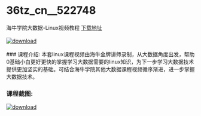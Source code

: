 # 36tz_cn__522748
海牛学院大数据-Linux视频教程
[下载地址](http://www.36tz.cn/article/522748 "下载地址")
<br/></br>[![download](http://36tz.cn/muke_img/2018_06_2-8.png "下载地址")](http://www.36tz.cn/article/522748 "下载地址")
<br/></br>### 课程介绍:
本套linux课程视频由海牛金牌讲师录制，从大数据角度出发，帮助0基础小白更好更快的掌握学习大数据需要的linux知识，为下一步学习大数据技术提供更加坚实的基础。可结合海牛学院其他大数据课程视频循序渐进，进一步掌握大数据技术。

### 课程截图:
[![download](http://36tz.cn/muke_img/2018_06_3-8.png "下载地址")](http://www.36tz.cn/article/522748 "下载地址")
